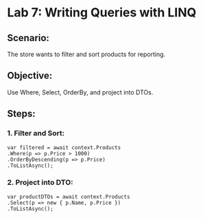 # Lab 7: Writing Queries with LINQ 
## Scenario: 
The store wants to filter and sort products for reporting. 
## Objective: 
Use Where, Select, OrderBy, and project into DTOs. 
## Steps: 
### 1. Filter and Sort: 
```
var filtered = await context.Products 
.Where(p => p.Price > 1000) 
.OrderByDescending(p => p.Price) 
.ToListAsync(); 
```
### 2. Project into DTO: 
```
var productDTOs = await context.Products 
.Select(p => new { p.Name, p.Price }) 
.ToListAsync();
```
